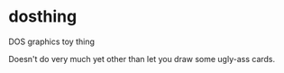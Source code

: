 # dosthing
DOS graphics toy thing

Doesn't do very much yet other than let you draw some ugly-ass cards.
